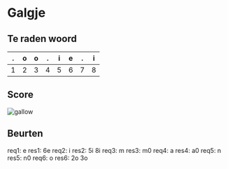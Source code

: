 # Galgje

## Te raden woord

|.|o|o|.|i|e|.|i|
|-|-|-|-|-|-|-|-|
|1|2|3|4|5|6|7|8|

## Score
![gallow](./images/4.png)

## Beurten
req1: e
res1: 6e
req2: i
res2: 5i 8i
req3: m
res3: m0
req4: a
res4: a0
req5: n
res5: n0
req6: o
res6: 2o 3o